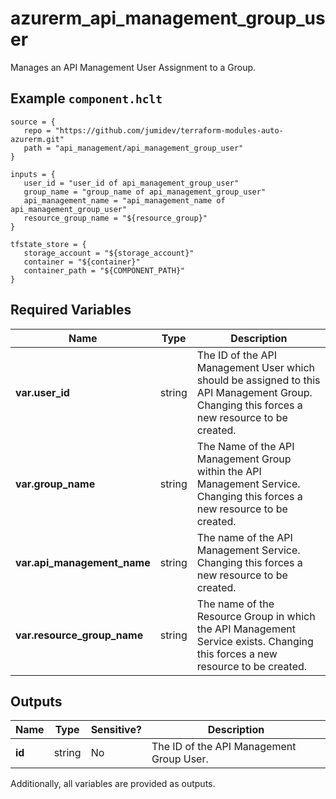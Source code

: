 # azurerm_api_management_group_user

Manages an API Management User Assignment to a Group.

## Example `component.hclt`

```hcl
source = {
   repo = "https://github.com/jumidev/terraform-modules-auto-azurerm.git" 
   path = "api_management/api_management_group_user" 
}

inputs = {
   user_id = "user_id of api_management_group_user" 
   group_name = "group_name of api_management_group_user" 
   api_management_name = "api_management_name of api_management_group_user" 
   resource_group_name = "${resource_group}" 
}

tfstate_store = {
   storage_account = "${storage_account}" 
   container = "${container}" 
   container_path = "${COMPONENT_PATH}" 
}

```

## Required Variables

| Name | Type |  Description |
| ---- | --------- |  ----------- |
| **var.user_id** | string |  The ID of the API Management User which should be assigned to this API Management Group. Changing this forces a new resource to be created. | 
| **var.group_name** | string |  The Name of the API Management Group within the API Management Service. Changing this forces a new resource to be created. | 
| **var.api_management_name** | string |  The name of the API Management Service. Changing this forces a new resource to be created. | 
| **var.resource_group_name** | string |  The name of the Resource Group in which the API Management Service exists. Changing this forces a new resource to be created. | 



## Outputs

| Name | Type | Sensitive? | Description |
| ---- | ---- | --------- | --------- |
| **id** | string | No  | The ID of the API Management Group User. | 

Additionally, all variables are provided as outputs.
